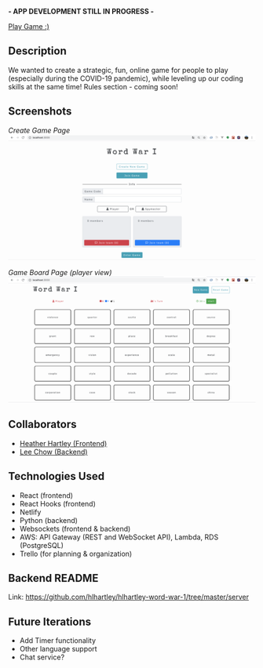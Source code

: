 **- APP DEVELOPMENT STILL IN PROGRESS -**

[Play Game :)](https://ecstatic-lalande-0e780a.netlify.app/)

## Description
We wanted to create a strategic, fun, online game for people to play (especially during the COVID-19 pandemic), while leveling up our coding skills at the same time! Rules section - coming soon!

## Screenshots
*Create Game Page*
![Create Game Screenshot](create-game-page-screenshot.png)

*Game Board Page (player view)*
![Game Board Screenshot](game-board-screenshot.png)

## Collaborators
- [Heather Hartley (Frontend)](https://github.com/hlhartley)
- [Lee Chow (Backend)](https://github.com/leepuppychow)

## Technologies Used
- React (frontend)
- React Hooks (frontend)
- Netlify
- Python (backend)
- Websockets (frontend & backend)
- AWS: API Gateway (REST and WebSocket API), Lambda, RDS (PostgreSQL)
- Trello (for planning & organization)

## Backend README
Link: https://github.com/hlhartley/hlhartley-word-war-1/tree/master/server

## Future Iterations
- Add Timer functionality
- Other language support
- Chat service?
